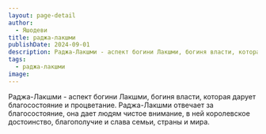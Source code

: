 ```yaml
---
layout: page-detail
author:
  - Яшодеви
title: раджа-лакшми
publishDate: 2024-09-01
description: Раджа-Лакшми - аспект богини Лакшми, богиня власти, которая дарует благосостояние и процветание. Раджа-Лакшми отвечает за благосостояние, она дает людям чистое внимание, в ней королевское достоинство, благополучие и слава семьи, страны и мира.
tags:
  - раджа-лакшми
image:
---
```

Раджа-Лакшми - аспект богини Лакшми, богиня власти, которая дарует благосостояние и процветание. Раджа-Лакшми отвечает за благосостояние, она дает людям чистое внимание, в ней королевское достоинство, благополучие и слава семьи, страны и мира.

